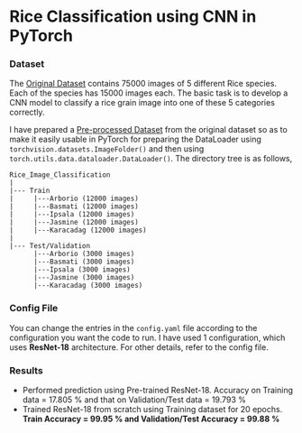 # Rice Classification using CNN in PyTorch

### Dataset

The [Original Dataset](https://www.kaggle.com/datasets/muratkokludataset/rice-image-dataset) contains 75000 images of 5 different Rice species. Each of the species has 15000 images each. The basic task is to develop a CNN model to classify a rice grain image into one of these 5 categories correctly.

I have prepared a [Pre-processed Dataset](https://www.kaggle.com/datasets/ayanwap7/rice-image-dataset-train-test-split/code) from the original dataset so as to make it easily usable in PyTorch for preparing the DataLoader using `torchvision.datasets.ImageFolder()` and then using `torch.utils.data.dataloader.DataLoader()`. The directory tree is as follows,
```
Rice_Image_Classification
|
|--- Train
|     |---Arborio (12000 images)
|     |---Basmati (12000 images)
|     |---Ipsala (12000 images)
|     |---Jasmine (12000 images)
|     |---Karacadag (12000 images)
|
|--- Test/Validation
      |---Arborio (3000 images)
      |---Basmati (3000 images)
      |---Ipsala (3000 images)
      |---Jasmine (3000 images)
      |---Karacadag (3000 images)
```

### Config File

You can change the entries in the `config.yaml` file according to the configuration you want the code to run. I have used 1 configuration, which uses **ResNet-18** architecture. For other details, refer to the config file.

### Results

- Performed prediction using Pre-trained ResNet-18. Accuracy on Training data = 17.805 % and that on Validation/Test data = 19.793 %
- Trained ResNet-18 from scratch using Training dataset for 20 epochs. **Train Accuracy = 99.95 % and Validation/Test Accuracy = 99.88 %**
